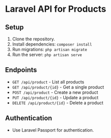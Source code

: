 # Laravel API for Products

## Setup

1. Clone the repository.
2. Install dependencies: `composer install`
3. Run migrations: `php artisan migrate`
4. Run the server: `php artisan serve`

## Endpoints

-   `GET /api/product` - List all products
-   `GET /api/product/{id}` - Get a single product
-   `POST /api/product` - Create a new product
-   `PUT /api/product/{id}` - Update a product
-   `DELETE /api/product/{id}` - Delete a product

## Authentication

-   Use Laravel Passport for authentication.
